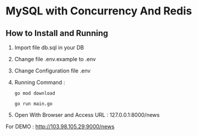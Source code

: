 # MySQL with Concurrency And Redis

## How to Install and Running

1. Import file db.sql in your DB
2. Change file .env.example to .env
3. Change Configuration file .env
4. Running Command :

   `go mod download`

   `go run main.go`

5. Open With Browser and Access URL : 127.0.0.1:8000/news

For DEMO : http://103.98.105.29:9000/news
